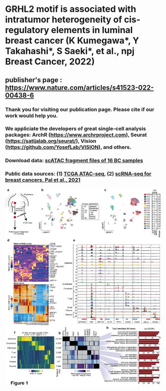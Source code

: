 # GRHL2 motif is associated with intratumor heterogeneity of cis-regulatory elements in luminal breast cancer (K Kumegawa*, Y Takahashi*, S Saeki*, et al., npj Breast Cancer, 2022)

## publisher's page : https://www.nature.com/articles/s41523-022-00438-6
### Thank you for visiting our publication page. Please cite if our work would help you.
### We appliciate the developers of great single-cell analysis packages: ArchR (https://www.archrproject.com), Seurat (https://satijalab.org/seurat/), Vision (https://github.com/YosefLab/VISION), and others.
### Download data: [scATAC fragment files of 16 BC samples](https://www.ncbi.nlm.nih.gov/geo/query/acc.cgi?acc=GSE198639)
### Public data sources: (1) [TCGA ATAC-seq](https://gdc.cancer.gov/about-data/publications/ATACseq-AWG), (2) [scRNA-seq for breast cancers, Pal et al., 2021](https://www.ncbi.nlm.nih.gov/geo/query/acc.cgi?acc=GSE161529)

![](https://github.com/KoheiKumegawa/scCA_BC_2022/blob/main/figure1.png)
